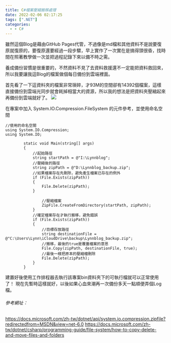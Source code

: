 ```yaml
---
title: C#檔案壓縮搬移處理
date: 2022-02-06 02:17:25
tags: [".NET"]
categories:
  - - C#
---
```

雖然這個Blog是藉由GitHub Pages代管，不過像是md檔和其他資料不是說要復原就復原的，要復原還要經過一段步驟，早上實作了一次實在是搞得頭很昏，找時間在照著教學做一次並把過程記錄下來以備不時之需。

養成備份習慣是很重要的，不然資料不見了去資料救援還不一定能把資料救回來，所以我要讓我這Blog的檔案做個每日備份到雲端裡面。

首先看了一下這資料夾的檔案非常瑣碎，才93M的空間卻有14392個檔案，這樣直接備份到雲端光同步就會耗掉相當大的資源，所以我的想法是把資料夾壓縮起來再備份到雲端就好了。
![](https://i.imgur.com/gRrmYqo.png)
<!--more-->
在專案中加入 System.IO.Compression.FileSystem 的元件參考，並使用命名空間

```
//使用的命名空間
using System.IO.Compression;
using System.IO;

        static void Main(string[] args)
        {
            //起始路徑
            string startPath = @"I:\Lynnblog"; 
            //壓縮後的路徑
            string zipPath = @"D:\Lynnblog_backup.zip";
            //如果檔案存在先刪除，避免產生檔案已存在的例外
            if (File.Exists(zipPath))
            {
                File.Delete(zipPath);
            }
            
                //壓縮檔案
                ZipFile.CreateFromDirectory(startPath, zipPath);
            }
            //確定檔案存在才執行搬移，避免錯誤
            if (File.Exists(zipPath))
            {
                //目標存放路徑
                string destinationFile = @"C:\Users\Lynn\iCloudDrive\backup\Lynnblog_backup.zip";
                //搬移，最後的true是覆蓋檔案的意思
                File.Copy(zipPath, destinationFile, true);
                //最後一樣把原本的壓縮檔刪除
                File.Delete(zipPath);
            }
        }

```
建置好後使用工作排程器去執行該專案bin資料夾下的可執行檔就可以正常使用了！
現在先暫時這樣就好，以後如果心血來潮再一次備份多天一點順便弄個Log檔。



###### 參考網址：
https://docs.microsoft.com/zh-tw/dotnet/api/system.io.compression.zipfile?redirectedfrom=MSDN&view=net-6.0
https://docs.microsoft.com/zh-tw/dotnet/csharp/programming-guide/file-system/how-to-copy-delete-and-move-files-and-folders